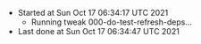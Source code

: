   - Started at Sun Oct 17 06:34:17 UTC 2021
    - Running tweak 000-do-test-refresh-deps...
  - Last done at Sun Oct 17 06:34:47 UTC 2021

